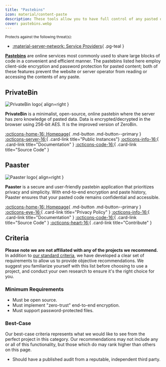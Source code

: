 ```yaml
---
title: "Pastebins"
icon: material/content-paste
description: These tools allow you to have full control of any pasted data you share to other parties.
cover: pastebins.webp
---
```

<small>Protects against the following threat(s):</small>

- [:material-server-network: Service Providers](basics/common-threats.md#privacy-from-service-providers){ .pg-teal }

[**Pastebins**](https://en.wikipedia.org/wiki/Pastebin) are online services most commonly used to share large blocks of code in a convenient and efficient manner. The pastebins listed here employ client-side encryption and password protection for pasted content; both of these features prevent the website or server operator from reading or accessing the contents of any paste.

## PrivateBin

<div class="admonition recommendation" markdown>

![PrivateBin logo](assets/img/pastebins/privatebin.svg){ align=right }

**PrivateBin** is a minimalist, open-source, online pastebin where the server has zero knowledge of pasted data. Data is encrypted/decrypted in the browser using 256-bit AES. It is the improved version of ZeroBin.

[:octicons-home-16: Homepage](https://privatebin.info){ .md-button .md-button--primary }
[:octicons-server-16:](https://privatebin.info/directory){ .card-link title="Public Instances"}
[:octicons-info-16:](https://github.com/PrivateBin/PrivateBin/wiki/FAQ){ .card-link title="Documentation" }
[:octicons-code-16:](https://github.com/PrivateBin/PrivateBin){ .card-link title="Source Code" }

</div>

## Paaster

<div class="admonition recommendation" markdown>

![Paaster logo](assets/img/pastebins/paaster.svg){ align=right }

**Paaster** is a secure and user-friendly pastebin application that prioritizes privacy and simplicity. With end-to-end encryption and paste history, Paaster ensures that your pasted code remains confidential and accessible.

[:octicons-home-16: Homepage](https://paaster.io){ .md-button .md-button--primary }
[:octicons-eye-16:](https://paaster.io/privacy-policy){ .card-link title="Privacy Policy" }
[:octicons-info-16:](https://github.com/WardPearce/paaster#security){ .card-link title="Documentation" }
[:octicons-code-16:](https://github.com/WardPearce/paaster){ .card-link title="Source Code" }
[:octicons-heart-16:](https://github.com/sponsors/WardPearce){ .card-link title="Contribute" }

</div>

## Criteria

**Please note we are not affiliated with any of the projects we recommend.** In addition to [our standard criteria](about/criteria.md), we have developed a clear set of requirements to allow us to provide objective recommendations. We suggest you familiarize yourself with this list before choosing to use a project, and conduct your own research to ensure it's the right choice for you.

### Minimum Requirements

- Must be open source.
- Must implement "zero-trust" end-to-end encryption.
- Must support password-protected files.

### Best-Case

Our best-case criteria represents what we would like to see from the perfect project in this category. Our recommendations may not include any or all of this functionality, but those which do may rank higher than others on this page.

- Should have a published audit from a reputable, independent third party.
